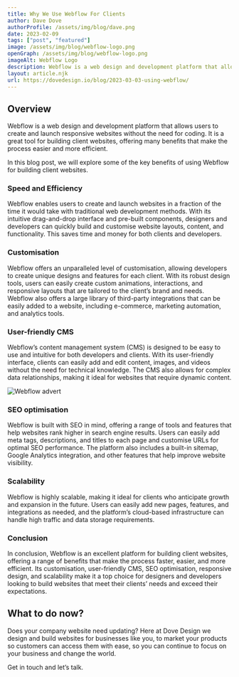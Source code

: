 ```yaml
---
title: Why We Use Webflow For Clients
author: Dave Dove
authorProfile: /assets/img/blog/dave.png
date: 2023-02-09
tags: ["post", "featured"]
image: /assets/img/blog/webflow-logo.png
openGraph: /assets/img/blog/webflow-logo.png
imageAlt: Webflow Logo
description: Webflow is a web design and development platform that allows users to create and launch responsive websites without the need for coding.
layout: article.njk
url: https://dovedesign.io/blog/2023-03-03-using-webflow/
---
```


## Overview

Webflow is a web design and development platform that allows users to create and launch responsive websites without the need for coding. It is a great tool for building client websites, offering many benefits that make the process easier and more efficient.

In this blog post, we will explore some of the key benefits of using Webflow for building client websites.

### Speed and Efficiency

Webflow enables users to create and launch websites in a fraction of the time it would take with traditional web development methods. With its intuitive drag-and-drop interface and pre-built components, designers and developers can quickly build and customise website layouts, content, and functionality. This saves time and money for both clients and developers.

### Customisation

Webflow offers an unparalleled level of customisation, allowing developers to create unique designs and features for each client. With its robust design tools, users can easily create custom animations, interactions, and responsive layouts that are tailored to the client’s brand and needs. Webflow also offers a large library of third-party integrations that can be easily added to a website, including e-commerce, marketing automation, and analytics tools.

### User-friendly CMS

Webflow’s content management system (CMS) is designed to be easy to use and intuitive for both developers and clients. With its user-friendly interface, clients can easily add and edit content, images, and videos without the need for technical knowledge. The CMS also allows for complex data relationships, making it ideal for websites that require dynamic content.

![Webflow advert](/assets/img/blog/webflow-image.jpeg "Webflow advert")

### SEO optimisation

Webflow is built with SEO in mind, offering a range of tools and features that help websites rank higher in search engine results. Users can easily add meta tags, descriptions, and titles to each page and customise URLs for optimal SEO performance. The platform also includes a built-in sitemap, Google Analytics integration, and other features that help improve website visibility.

### Scalability

Webflow is highly scalable, making it ideal for clients who anticipate growth and expansion in the future. Users can easily add new pages, features, and integrations as needed, and the platform’s cloud-based infrastructure can handle high traffic and data storage requirements.

### Conclusion

In conclusion, Webflow is an excellent platform for building client websites, offering a range of benefits that make the process faster, easier, and more efficient. Its customisation, user-friendly CMS, SEO optimisation, responsive design, and scalability make it a top choice for designers and developers looking to build websites that meet their clients’ needs and exceed their expectations.

## What to do now?

Does your company website need updating? Here at Dove Design we design and build websites for businesses like you, to market your products so customers can access them with ease, so you can continue to focus on your business and change the world.

Get in touch and let’s talk.
